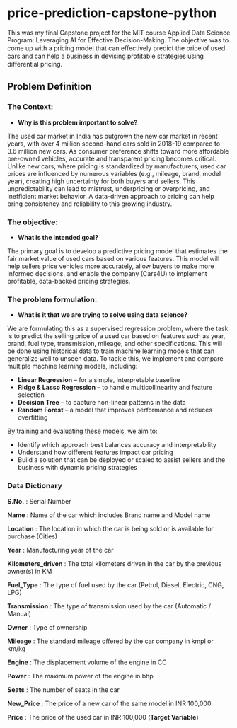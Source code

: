 # price-prediction-capstone-python
This was my final Capstone project for the MIT course Applied Data Science Program: Leveraging AI for Effective Decision-Making. The objective was to come up with a pricing model that can eﬀectively predict the price of used cars and can help a business in devising profitable strategies using diﬀerential pricing.

## **Problem Definition**

### **The Context:**

 - **Why is this problem important to solve?**
 
The used car market in India has outgrown the new car market in recent years, with over 4 million second-hand cars sold in 2018-19 compared to 3.6 million new cars. As consumer preference shifts toward more affordable pre-owned vehicles, accurate and transparent pricing becomes critical.
Unlike new cars, where pricing is standardized by manufacturers, used car prices are influenced by numerous variables (e.g., mileage, brand, model year), creating high uncertainty for both buyers and sellers. This unpredictability can lead to mistrust, underpricing or overpricing, and inefficient market behavior. A data-driven approach to pricing can help bring consistency and reliability to this growing industry.

### **The objective:**

 - **What is the intended goal?**
 
 The primary goal is to develop a predictive pricing model that estimates the fair market value of used cars based on various features. This model will help sellers price vehicles more accurately, allow buyers to make more informed decisions, and enable the company (Cars4U) to implement profitable, data-backed pricing strategies.

### **The problem formulation**:

- **What is it that we are trying to solve using data science?**

We are formulating this as a supervised regression problem, where the task is to predict the selling price of a used car based on features such as year, brand, fuel type, transmission, mileage, and other specifications. This will be done using historical data to train machine learning models that can generalize well to unseen data. To tackle this, we implement and compare multiple machine learning models, including:
- **Linear Regression** – for a simple, interpretable baseline  
- **Ridge & Lasso Regression** – to handle multicollinearity and feature selection  
- **Decision Tree** – to capture non-linear patterns in the data  
- **Random Forest** – a model that improves performance and reduces overfitting

By training and evaluating these models, we aim to:
- Identify which approach best balances accuracy and interpretability
- Understand how different features impact car pricing
- Build a solution that can be deployed or scaled to assist sellers and the business with dynamic pricing strategies


### **Data Dictionary**

**S.No.** : Serial Number

**Name** : Name of the car which includes Brand name and Model name

**Location** : The location in which the car is being sold or is available for purchase (Cities)

**Year** : Manufacturing year of the car

**Kilometers_driven** : The total kilometers driven in the car by the previous owner(s) in KM

**Fuel_Type** : The type of fuel used by the car (Petrol, Diesel, Electric, CNG, LPG)

**Transmission** : The type of transmission used by the car (Automatic / Manual)

**Owner** : Type of ownership

**Mileage** : The standard mileage offered by the car company in kmpl or km/kg

**Engine** : The displacement volume of the engine in CC

**Power** : The maximum power of the engine in bhp

**Seats** : The number of seats in the car

**New_Price** : The price of a new car of the same model in INR 100,000

**Price** : The price of the used car in INR 100,000 (**Target Variable**)

